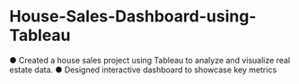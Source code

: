 # House-Sales-Dashboard-using-Tableau

●	Created a house sales project using Tableau to analyze and visualize real estate data.
●	Designed interactive dashboard to showcase key metrics
